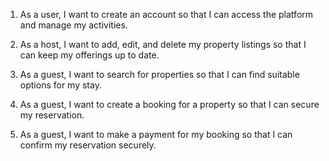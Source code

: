 1. As a user, I want to create an account so that I can access the platform and manage my activities.

2. As a host, I want to add, edit, and delete my property listings so that I can keep my offerings up to date.

3. As a guest, I want to search for properties so that I can find suitable options for my stay.

4. As a guest, I want to create a booking for a property so that I can secure my reservation.

5. As a guest, I want to make a payment for my booking so that I can confirm my reservation securely.